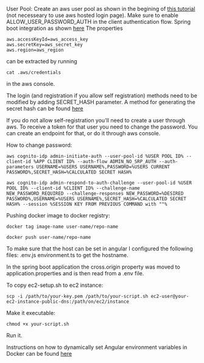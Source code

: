 User Pool:
Create an aws user pool as shown in the begining of [this tutorial](https://www.youtube.com/watch?v=o2IM9oI6Eqk&ab_channel=SecurityinAction101) (not necesseary to use aws hosted login page). Make sure to enable ALLOW_USER_PASSWORD_AUTH in the client authentication flow. 
Spring boot integration as shown [here](https://dev.to/daviidy/api-security-how-to-implement-authentication-and-authorization-with-aws-cognito-in-spring-boot-4713?fbclid=IwAR1RlEKeoMiZwmdQf8b9IOl-8C1DKezTgGCButUdDape5mgLguxveRD9jQQ)
The properties 
```
aws.accessKeyId=aws_access_key
aws.secretKey=aws_secret_key
aws.region=aws_region
```
can be extracted by running 
```
cat .aws/credentials
```
in the aws console.

The login (and registration if you allow self registration) methods need to be modified by adding SECRET_HASH parameter. A method for generating the secret hash can be found [here](https://docs.aws.amazon.com/cognito/latest/developerguide/signing-up-users-in-your-app.html#cognito-user-pools-computing-secret-hash)

If you do not allow self-registration you'll need to create a user through aws. To receive a token for that user you need to change the password. You can create an endpoint for that, or do it through aws console.

How to change password:
```
aws cognito-idp admin-initiate-auth --user-pool-id %USER POOL ID% --client-id %APP CLIENT ID% --auth-flow ADMIN_NO_SRP_AUTH --auth-parameters USERNAME=%USERS USERNAME%,PASSWORD=%USERS CURRENT PASSWORD%,SECRET_HASH=%CALCULATED SECRET HASH%
```
```
aws cognito-idp admin-respond-to-auth-challenge --user-pool-id %USER POOL ID% --client-id %CLIENT ID% --challenge-name NEW_PASSWORD_REQUIRED --challenge-responses NEW_PASSWORD=%DESIRED PASSWORD%,USERNAME=%USERS USERNAME%,SECRET_HASH=%CALCULATED SECRET HASH% --session %SESSION KEY FROM PREVIOUS COMMAND with ""%
```
Pushing docker image to docker registry:
```
docker tag image-name user-name/repo-name
```

```
docker push user-name/repo-name
```

To make sure that the host can be set in angular I configured the following files:
.env.js
environment.ts
to get the hostname.

In the spring boot application the cross.origin property was moved to application.properties and is then read from a .env file.

To copy ec2-setup.sh to ec2 instance:
```
scp -i /path/to/your-key.pem /path/to/your-script.sh ec2-user@your-ec2-instance-public-dns:/path/on/ec2/instance

```
Make it executable:
```
chmod +x your-script.sh
```
Run it. 

Instructions on how to dynamically set Angular environment variables in Docker can be found [here](https://pumpingco.de/blog/environment-variables-angular-docker/)

